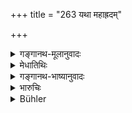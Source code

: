 +++
title = "263 यथा महाह्रदम्"

+++

<details><summary>गङ्गानथ-मूलानुवादः</summary>

As a clod of earth, being thrown, becomes dissolved as soon as it gets into the water,—even so does all sin become engulfed in the threefold Veda.—(263)
</details>

<details><summary>मेधातिथिः</summary>

त्र्यवयवस् त्रिवृत् । एककार्यत्वाद् अवयवव्यवहाराद् वेदो वेदान्तरस्यावयवः ॥ ११.२६३ ॥
</details>

<details><summary>गङ्गानथ-भाष्यानुवादः</summary>

‘*Threefold*’—that which has three component factors; each Veda is regarded as the ‘component factor’ of another as all of them serve the same purpose.—(263)
</details>

<details><summary>भारुचिः</summary>

तच् च वेदस्य त्रिवृत्यर्थम् इदं दर्शयति ॥ ११.२६० ॥
</details>

<details><summary>Bühler</summary>

264	As a clod of earth, falling into a great lake, is quickly dissolved, even so every sinful act is engulfed in the threefold Veda.
</details>

